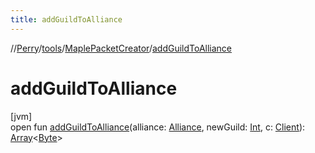```yaml
---
title: addGuildToAlliance
---
```

//[Perry](../../../index.html)/[tools](../index.html)/[MaplePacketCreator](index.html)/[addGuildToAlliance](add-guild-to-alliance.html)



# addGuildToAlliance



[jvm]\
open fun [addGuildToAlliance](add-guild-to-alliance.html)(alliance: [Alliance](../../net.server.guild/-alliance/index.html), newGuild: [Int](https://kotlinlang.org/api/latest/jvm/stdlib/kotlin/-int/index.html), c: [Client](../../client/-client/index.html)): [Array](https://kotlinlang.org/api/latest/jvm/stdlib/kotlin/-array/index.html)&lt;[Byte](https://kotlinlang.org/api/latest/jvm/stdlib/kotlin/-byte/index.html)&gt;




